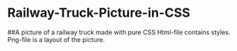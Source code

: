 # Railway-Truck-Picture-in-CSS
##A picture of a railway truck made with pure CSS
Html-file contains styles.
Png-file is a layout of the picture.
